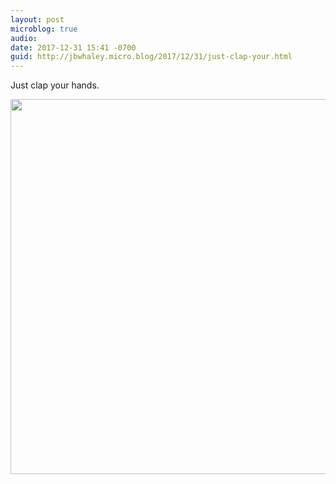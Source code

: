 ```yaml
---
layout: post
microblog: true
audio: 
date: 2017-12-31 15:41 -0700
guid: http://jbwhaley.micro.blog/2017/12/31/just-clap-your.html
---
```

Just clap your hands.

<img src="http://www.jarrodwhaley.com/uploads/2017/5bffd71001.jpg" width="600" height="600" />
